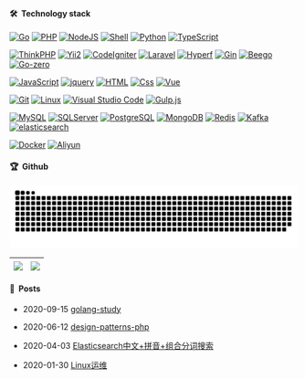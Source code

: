 #### 🛠 &nbsp;Technology stack

[![Go](https://img.shields.io/badge/Go-05122A?style=flat&logo=Go)](#)
[![PHP](https://img.shields.io/badge/PHP-05122A?style=flat&logo=php)](#)
[![NodeJS](https://img.shields.io/badge/NodeJS-05122A?style=flat&logo=node.js)](#)
[![Shell](https://img.shields.io/badge/Shell-05122A?style=flat&logo=shell)](#)
[![Python](https://img.shields.io/badge/Python-05122A?style=flat&logo=Python)](#)
[![TypeScript](https://img.shields.io/badge/TypeScript-05122A?style=flat&logo=TypeScript)](#)

[![ThinkPHP](https://img.shields.io/badge/ThinkPHP-05122A?style=flat&logo=ThinkPHP)](#)
[![Yii2](https://img.shields.io/badge/Yii2-05122A?style=flat&logo=Yii2)](#)
[![CodeIgniter](https://img.shields.io/badge/CI-05122A?style=flat&logo=CodeIgniter)](#)
[![Laravel](https://img.shields.io/badge/Laravel-05122A?style=flat&logo=Laravel)](#)
[![Hyperf](https://img.shields.io/badge/Hyperf-05122A?style=flat&logo=Hyperf)](#)
[![Gin](https://img.shields.io/badge/Gin-05122A?style=flat&logo=gin)](#)
[![Beego](https://img.shields.io/badge/Beego-05122A?style=flat&logo=beego)](#)
[![Go-zero](https://img.shields.io/badge/go-zero-05122A?style=flat&logo=go-zero)](#)

[![JavaScript](https://img.shields.io/badge/JavaScript-05122A?style=flat&logo=JavaScript)](#)
[![jquery](https://img.shields.io/badge/jquery-05122A?style=flat&logo=jquery)](#)
[![HTML](https://img.shields.io/badge/HTML5-05122A?style=flat&logo=html5)](#)
[![Css](https://img.shields.io/badge/CSS-05122A?style=flat&logo=css-wizardry)](#)
[![Vue](https://img.shields.io/badge/Vue.js-05122A?style=flat-square&logo=vuedotjs)](#)

[![Git](https://img.shields.io/badge/Git-05122A?style=flat&logo=git)](#)
[![Linux](https://img.shields.io/badge/Linux-05122A?style=flat&logo=linux)](#)
[![Visual Studio Code](https://img.shields.io/badge/vscode-05122A?style=flat&logo=visual-studio-code)](#)
[![Gulp.js](https://img.shields.io/badge/Gulp.js-02303A?style=flat-square&logo=Gulpdotjs)](#)

[![MySQL](https://img.shields.io/badge/MySQL-05122A?style=flat-square&logo=mysql)](#)
[![SQLServer](https://img.shields.io/badge/SQLServer-05122A?style=flat-square&logo=SQLServer)](#)
[![PostgreSQL](https://img.shields.io/badge/PostgreSQL-05122A?style=flat-square&logo=PostgreSQL)](#)
[![MongoDB](https://img.shields.io/badge/MongoDB-05122A?style=flat-square&logo=MongoDB)](#)
[![Redis](https://img.shields.io/badge/Redis-05122A?style=flat-square&logo=Redis)](#)
[![Kafka](https://img.shields.io/badge/Kafka-05122A?style=flat-square&logo=Kafka)](#)
[![elasticsearch](https://img.shields.io/badge/elasticsearch-05122A?style=flat-square&logo=elasticsearch)](#)

[![Docker](https://img.shields.io/badge/Docker-05122A?style=flat-square&logo=Docker)](#)
[![Aliyun](https://img.shields.io/badge/Aliyun-05122A?style=flat&logo=Alibaba-cloud)](#)

#### 🏆️ &nbsp;Github
<!-- 贡献度 -->
<picture>
  <source media="(prefers-color-scheme: dark)" srcset="https://raw.githubusercontent.com/mylafe/mylafe/output/github-contribution-grid-snake-dark.svg">
  <source media="(prefers-color-scheme: light)" srcset="https://raw.githubusercontent.com/mylafe/mylafe/output/github-contribution-grid-snake.svg">
  <img alt="github contribution grid snake animation" src="https://raw.githubusercontent.com/mylafe/mylafe/output/github-contribution-grid-snake.svg">
</picture>

<!-- |<a href="https://github.com/mylafe"><img align="center" height="180" src="https://github-readme-stats.vercel.app/api/top-langs/?username=mylafe&layout=compact&count_private=true&theme=radical" /></a>|<a href="https://github.com/mylafe"><img align="center" height="180" src="https://github-readme-stats.anuraghazra1.vercel.app/api?username=mylafe&show_icons=true&include_all_commits=true&count_private=true&theme=radical" /></a>|
|---|---| -->

|<a href="https://github.com/mylafe"><img align="center" height="180" src="https://github-readme-stats.vercel.app/api/top-langs/?username=mylafe&theme=dracula&hide=html,css,less,scss&layout=compact&count_private=true&langs_count=10" /></a>|<a href="https://github.com/mylafe"><img align="center" height="180" src="https://github-readme-stats.anuraghazra1.vercel.app/api?username=mylafe&show_icons=true&include_all_commits=true&count_private=true&theme=radical" /></a>|
|---|---|

<!-- <a href="https://github.com/mylafe"><img align="center" width="100%" src="https://github-profile-trophy.vercel.app/?username=mylafe&row=1&column=6&theme=monokai" /></a> -->

#### 📝 &nbsp;Posts

- 2020-09-15 [golang-study](https://github.com/mylafe/golang-study)

- 2020-06-12 [design-patterns-php](https://github.com/mylafe/design-patterns-php)

- 2020-04-03 [Elasticsearch中文+拼音+组合分词搜索](http://litao0501.top/article-142.html)

- 2020-01-30 [Linux运维](https://github.com/mylafe/centOS7)
